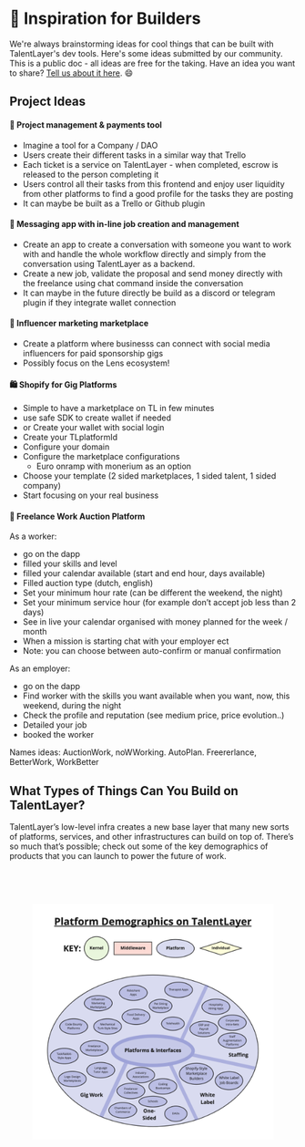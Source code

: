 # 🧠 Inspiration for Builders

We're always brainstorming ideas for cool things that can be built with TalentLayer's dev tools. Here's some ideas submitted by our community. This is a public doc - all ideas are free for the taking. Have an idea you want to share? [Tell us about it here](https://docs.talentlayer.org/quick-start-integration-guide). 😄

## Project Ideas

#### 📝 Project management & payments tool

* Imagine a tool for a Company / DAO
* Users create their different tasks in a similar way that Trello
* Each ticket is a service on TalentLayer - when completed, escrow is released to the person completing it
* Users control all their tasks from this frontend and enjoy user liquidity from other platforms to find a good profile for the tasks they are posting
* It can maybe be built as a Trello or Github plugin

#### 💬 Messaging app with in-line job creation and management

* Create an app to create a conversation with someone you want to work with and handle the whole workflow directly and simply from the conversation using TalentLayer as a backend.
* Create a new job, validate the proposal and send money directly with the freelance using chat command inside the conversation
* It can maybe in the future directly be build as a discord or telegram plugin if they integrate wallet connection

#### 🤝 Influencer marketing marketplace

* Create a platform where businesss can connect with social media influencers for paid sponsorship gigs
* Possibly focus on the Lens ecosystem!

#### 🛍️ Shopify for Gig Platforms

* Simple to have a marketplace on TL in few minutes
* use safe SDK to create wallet if needed
* or Create your wallet with social login
* Create your TLplatformId
* Configure your domain
* Configure the marketplace configurations
  * Euro onramp with monerium as an option
* Choose your template (2 sided marketplaces, 1 sided talent, 1 sided company)
* Start focusing on your real business

#### 👋 Freelance Work Auction Platform

As a worker:

* go on the dapp
* filled your skills and level
* filled your calendar available (start and end hour, days available)
* Filled auction type (dutch, english)
* Set your minimum hour rate (can be different the weekend, the night)
* Set your minimum service hour (for example don’t accept job less than 2 days)
* See in live your calendar organised with money planned for the week / month
* When a mission is starting chat with your employer ect
* Note: you can choose between auto-confirm or manual confirmation

As an employer:

* go on the dapp
* Find worker with the skills you want available when you want, now, this weekend, during the night
* Check the profile and reputation (see medium price, price evolution..)
* Detailed your job
* booked the worker

Names ideas: AuctionWork, noWWorking. AutoPlan. Freererlance, BetterWork, WorkBetter

## What Types of Things Can You Build on TalentLayer?

TalentLayer’s low-level infra creates a new base layer that many new sorts of platforms, services, and other infrastructures can build on top of. There’s so much that’s possible; check out some of the key demographics of products that you can launch to power the future of work.

<figure><img src=".gitbook/assets/image (6) (1).png" alt=""><figcaption></figcaption></figure>

<figure><img src=".gitbook/assets/image (2).png" alt=""><figcaption></figcaption></figure>

<figure><img src=".gitbook/assets/image (1) (3).png" alt=""><figcaption></figcaption></figure>

